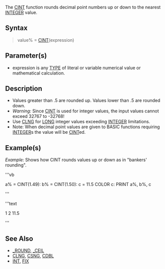 The [CINT](CINT) function rounds decimal point numbers up or down to the nearest [INTEGER](INTEGER) value.  


## Syntax

>  value% = [CINT](CINT)(expression)


## Parameter(s)

* expression is any [TYPE](TYPE) of literal or variable numerical value or mathematical calculation.


## Description

* Values greater than .5 are rounded up. Values lower than .5 are rounded down.
* *Warning:* Since [CINT](CINT) is used for integer values, the input values cannot exceed 32767 to -32768! 
* Use [CLNG](CLNG) for [LONG](LONG) integer values exceeding [INTEGER](INTEGER) limitations.
* Note: When decimal point values are given to BASIC functions requiring [INTEGER](INTEGER)s the value will be [CINT](CINT)ed.


## Example(s)

*Example:* Shows how CINT rounds values up or down as in "bankers' rounding". 

'''vb

a% = CINT(1.49): b% = CINT(1.50): c = 11.5
COLOR c: PRINT a%, b%, c 

'''

'''text

1       2       11.5

'''



## See Also

* [_ROUND](_ROUND), [_CEIL](_CEIL)
* [CLNG](CLNG), [CSNG](CSNG), [CDBL](CDBL)
* [INT](INT), [FIX](FIX)





